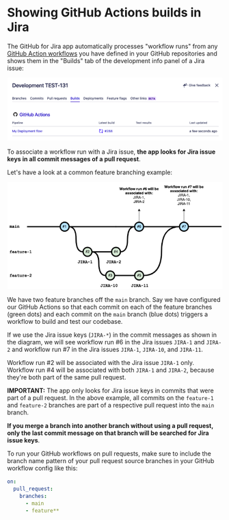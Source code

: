 # Showing GitHub Actions builds in Jira

The GitHub for Jira app automatically processes "workflow runs" from any [GitHub Action workflows](https://docs.github.com/en/actions/learn-github-actions/workflow-syntax-for-github-actions) you have defined in your GitHub repositories and shows them in the "Builds" tab of the development info panel of a Jira issue:

![Builds data in Jira](./images/builds-data-jira-dev-panel.png)

To associate a workflow run with a Jira issue, **the app looks for Jira issue keys in all commit messages of a pull request**.

Let's have a look at a common feature branching example:

![Builds are associated by putting Jira issue keys into commit messages](./images/associating-builds.png)

We have two feature branches off the `main` branch. Say we have configured our GitHub Actions so that each commit on each of the feature branches (green dots) and each commit on the `main` branch (blue dots) triggers a workflow to build and test our codebase.

If we use the Jira issue keys (`JIRA-*`) in the commit messages as shown in the diagram, we will see workflow run #6 in the Jira issues `JIRA-1` and `JIRA-2` and workflow run #7 in the Jira issues `JIRA-1`, `JIRA-10`, and `JIRA-11`.

Workflow run #2 will be associated with the Jira issue `JIRA-1` only. Workflow run #4 will be associated with both `JIRA-1` and `JIRA-2`, because they're both part of the same pull request.

**IMPORTANT:** The app only looks for Jira issue keys in commits that were part of a pull request. In the above example, all commits on the `feature-1` and `feature-2` branches are part of a respective pull request into the `main` branch. 

**If you merge a branch into another branch without using a pull request, only the last commit message on that branch will be searched for Jira issue keys**. 

To run your GitHub workflows on pull requests, make sure to include the branch name pattern of your pull request source branches in your GitHub workflow config like this:

```yaml
on:
  pull_request:
    branches:
      - main
      - feature**
```

